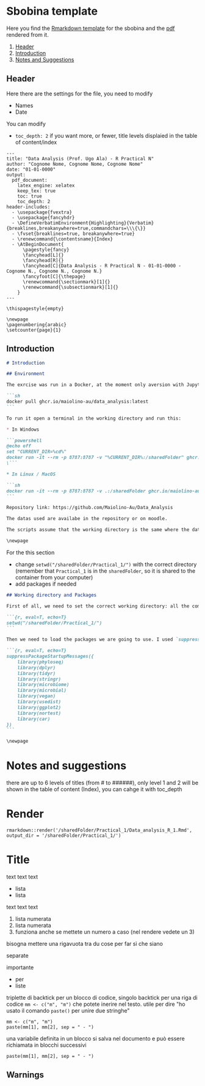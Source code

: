 # Sbobina template

Here you find the [Rmarkdown template](template.Rmd) for the sbobina and the [pdf](template.pdf) rendered from it.

1. [Header](header)
2. [Introduction](introduction)
3. [Notes and Suggestions](notes-and-suggestions)

## Header

Here there are the settings for the file, you need to modify
* Names
* Date

You can modify
* `toc_depth: 2` if you want more, or fewer, title levels displaied in the table of content/index

```
---
title: "Data Analysis (Prof. Ugo Ala) - R Practical N"
author: "Cognome Nome, Cognome Nome, Cognome Nome"
date: "01-01-0000"
output:
  pdf_document:
    latex_engine: xelatex
    keep_tex: true
    toc: true
    toc_depth: 2
header-includes:
  - \usepackage{fvextra}
  - \usepackage{fancyhdr}
  - \DefineVerbatimEnvironment{Highlighting}{Verbatim}{breaklines,breakanywhere=true,commandchars=\\\{\}}
  - \fvset{breaklines=true, breakanywhere=true}
  - \renewcommand{\contentsname}{Index}
  - \AtBeginDocument{
      \pagestyle{fancy}
      \fancyhead[L]{}
      \fancyhead[R]{}
      \fancyhead[C]{Data Analysis - R Practical N - 01-01-0000 - Cognome N., Cognome N., Cognome N.}
      \fancyfoot[C]{\thepage}
      \renewcommand{\sectionmark}[1]{}
      \renewcommand{\subsectionmark}[1]{}
    }
---

\thispagestyle{empty}

\newpage
\pagenumbering{arabic}
\setcounter{page}{1}
```

## Introduction

````markdown
# Introduction

## Environment

The exrcise was run in a Docker, at the moment only aversion with JupyterLab is available. The image can be pulled from GitHub:

```sh
docker pull ghcr.io/maiolino-au/data_analysis:latest
```

To run it open a terminal in the working directory and run this:

* In Windows

```powershell
@echo off
set "CURRENT_DIR=%cd%"
docker run -it --rm -p 8787:8787 -v "%CURRENT_DIR%:/sharedFolder" ghcr.io/maiolino-au/data_analysis:latest
\```

* In Linux / MacOS

```sh
docker run -it --rm -p 8787:8787 -v .:/sharedFolder ghcr.io/maiolino-au/data_analysis:latest
```

Repository link: https://github.com/Maiolino-Au/Data_Analysis

The datas used are availabe in the repository or on moodle.

The scripts assume that the working directory is the same where the data are stored.

\newpage
````

For the this section
* change `setwd("/sharedFolder/Practical_1/")` with the correct directory (remember that `Practical_1` is in the `sharedFolder`, so it is shared to the container from your computer)
* add packages if needed

````markdown
## Working directory and Packages

First of all, we need to set the correct working directory: all the commands assume that the datas are stored in the working directory. I worked in a docker container to which i have shared a directory from my PC, called `/sharedFolder` inside the docker. In the directory there is one specific for this lesson, called `Practical_1`. Therefore:

```{r, eval=T, echo=T}
setwd("/sharedFolder/Practical_1/")
```

Then we need to load the packages we are going to use. I used `suppressPackageStartupMessages()` to avoid printing all the startup messages of each package.

```{r, eval=T, echo=T}
suppressPackageStartupMessages({
    library(phyloseq)
    library(dplyr)
    library(tidyr)
    library(stringr)
    library(microbiome)
    library(microbial)
    library(vegan)
    library(usedist)
    library(ggplot2)
    library(nortest)
    library(car)
})
```

\newpage
````

# Notes and suggestions


there are up to 6 levels of titles (from # to ######), only level 1 and 2 will be shown in the table of content (Index), you can cahge it with toc_depth

# Render

`rmarkdown::render('/sharedFolder/Practical_1/Data_analysis_R_1.Rmd', output_dir = '/sharedFolder/Practical_1/')`

# Title
text text text

* lista
* lista

text text text

1. lista numerata
2. lista numerata
1. funziona anche se mettete un numero a caso (nel rendere vedete un 3)

bisogna mettere una rigavuota tra du cose 
per far sì che siano

separate

importante 
* per
* liste

triplette di backtick per un blocco di codice, singolo backtick per una riga di codice `mm <- c("m", "m")` che potete inerire nel testo. utile per dire "ho usato il comando `paste()` per unire due stringhe"

```{r, eval=T, echo=T}
mm <- c("m", "m")
paste(mm[1], mm[2], sep = " - ")
```

una variabile definita in un blocco si salva nel documento e può essere richiamata in blocchi successivi

```{r, eval=T, echo=T}
paste(mm[1], mm[2], sep = " - ")
```

## Warnings

